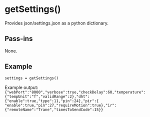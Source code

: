 # getSettings()
Provides json/settings.json as a python dictionary.

## Pass-ins
None.

## Example
`settings = getSettings()`

Example output:  
```{"webPort":"8000","verbose":true,"checkDelay":60,"temperature":{"tempUnit":"f","validRange":2},"dht":{"enable":true,"type":11,"pin":24},"pir":{ "enable":true,"pin":27,"requireMotion":true},"ir":{"remoteName":"Trane","timesToSendCode":15}}```
